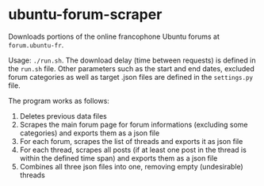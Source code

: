 ubuntu-forum-scraper
====================

Downloads portions of the online francophone Ubuntu forums at `forum.ubuntu-fr`.

Usage: `./run.sh`. The download delay (time between requests) is defined in the `run.sh` file. Other parameters such as the start and end dates, excluded forum categories as well as target .json files are defined in the `settings.py` file.

The program works as follows:

1. Deletes previous data files
2. Scrapes the main forum page for forum informations (excluding some categories) and exports them as a json file
3. For each forum, scrapes the list of threads and exports it as json file
4. For each thread, scrapes all posts (if at least one post in the thread is within the defined time span) and exports them as a json file
5. Combines all three json files into one, removing empty (undesirable) threads
